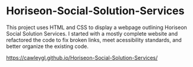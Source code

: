 # Horiseon-Social-Solution-Services

This project uses HTML and CSS to display a webpage outlining Horiseon Social Solution Services. I started with a mostly complete website and refactored the code to fix broken links, meet acessibility standards, and better organize the existing code.

https://cawleygl.github.io/Horiseon-Social-Solution-Services/

